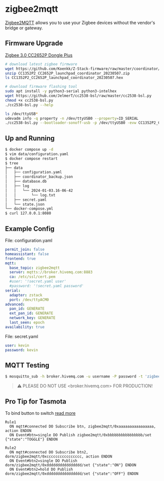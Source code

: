 zigbee2mqtt
===========

[Zigbee2MQTT][1] allows you to use your Zigbee devices without the vendor's bridge or gateway.

## Firmware Upgrade

[Zigbee 3.0 CC2652P Dongle Plus][2]

```bash
# download latest zigbee firmware
wget https://github.com/Koenkk/Z-Stack-firmware/raw/master/coordinator/Z-Stack_3.x.0/bin/CC1352P2_CC2652P_launchpad_coordinator_20230507.zip
unzip CC1352P2_CC2652P_launchpad_coordinator_20230507.zip
ls CC1352P2_CC2652P_launchpad_coordinator_20230507.hex

# download firmware flashing tool
sudo apt install -y python3-serial python3-intelhex
wget https://github.com/JelmerT/cc2538-bsl/raw/master/cc2538-bsl.py
chmod +x cc2538-bsl.py
./cc2538-bsl.py --help

ls /dev/ttyUSB*
udevadm info -q property -n /dev/ttyUSB0 --property=ID_SERIAL
./cc2538-bsl.py --bootloader-sonoff-usb -p /dev/ttyUSB0 -evw CC1352P2_CC2652P_launchpad_coordinator_20230507.hex
```

## Up and Running

```bash
$ docker compose up -d
$ vim data/configuration.yaml
$ docker compose restart
$ tree
├── data
│   ├── configuration.yaml
│   ├── coordinator_backup.json
│   ├── database.db
│   ├── log
│   │   └── 2024-01-03.16-06-42
│   │       └── log.txt
│   ├── secret.yaml
│   └── state.json
└── docker-compose.yml
$ curl 127.0.0.1:8080
```

## Example Config

File: configuration.yaml

```yaml
permit_join: false
homeassistant: false
frontend: true
mqtt:
  base_topic: zigbee2mqtt
  server: mqtts://broker.hivemq.com:8883
  ca: /etc/ssl/cert.pem
  #user: '!secret.yaml user'
  #password: '!secret.yaml password'
serial:
  adapter: zstack
  port: /dev/ttyACM0
advanced:
  pan_id: GENERATE
  ext_pan_id: GENERATE
  network_key: GENERATE
  last_seen: epoch
availability: true
```

File: secret.yaml

```yaml
user: kevin
password: kevin
```

## MQTT Testing

```bash
$ mosquitto_sub -h broker.hivemq.com -u username -P password -t 'zigbee2mqtt/+' -R -F '%I\t%t\t%p'
```

> :warning: PLEASE DO NOT USE <broker.hivemq.com> FOR PRODUCTION!

## Pro Tip for Tasmota

To bind button to switch [read more][3]

```
Rule1
  ON mqtt#connected DO Subscribe btn, zigbee2mqtt/0xaaaaaaaaaaaaaaaa, action ENDON
  ON Event#btn=single DO Publish zigbee2mqtt/0xbbbbbbbbbbbbbbbb/set {"state":"TOGGLE"} ENDON

Rule2
  ON mqtt#connected DO Subscribe btn2, dorm/zigbee2mqtt/0xcccccccccccccccc, action ENDON
  ON Event#btn2=single DO Publish dorm/zigbee2mqtt/0xdddddddddddddddd/set {"state":"ON"} ENDON
  ON Event#btn2=hold DO Publish dorm/zigbee2mqtt/0xdddddddddddddddd/set {"state":"OFF"} ENDON
```

[1]: <https://github.com/Koenkk/zigbee2mqtt>
[2]: <https://zigbee.blakadder.com/Sonoff_ZBDongle-P.html>
[3]: <https://tasmota.github.io/docs/MQTT/#subscribe>
